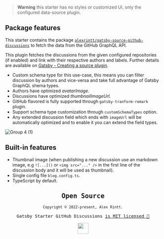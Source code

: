 > **Warning** this starter has no styles or customized UI, only the configured data-source plugin.

## Package features

This starter contains the package [`alexrintt/gatsby-source-github-discussions`](https://github.com/alexrintt/gatsby-source-github-discussions) to fetch the data from the GitHub GraphQL API.

This plugin fetches the discussions from the given configured repositories (if enabled) and link with their respective authors and labels. Further details are available on [Gatsby - Creating a source plugin](https://www.gatsbyjs.com/docs/how-to/plugins-and-themes/creating-a-source-plugin/).

- Custom schema type for this use-case, this means you can filter discussion by authors and vice-versa and take full advantage of Gatsby GraphQL shema types.
- Authors have optimized _avatarImage_.
- Discussions have optimized _thumbnailImageUrl_.
- GitHub flavored is fully supported through `gatsby-tranform-remark` plugin.
- Support schema type customization through `customSchemaTypes` option.
- Any extended discussion field which ends with `imageUrl` will be automatically optimized and to enable it you can extend the field types.

![Group 4 (1)](https://user-images.githubusercontent.com/51419598/194061391-b75a77c0-7344-4f05-b0b6-5eb589287f6c.png)

## Built-in features

- Thumbnail image (when publishing a new discussion use an markdown image, e.g `![...]()` or `<img src="..." />` in the first line of the discussion body and it will be used as thumbnail).
- Single config file `blog.config.ts`.
- TypeScript by default.

<samp>

<h2 align="center">
  Open Source
</h2>
<p align="center">
  <sub>Copyright © 2022-present, Alex Rintt.</sub>
</p>
<p align="center">Gatsby Starter GitHub Discussions <a href="https://github.com/alexrintt/gatsby-starter-github-discussions/blob/master/LICENSE">is MIT licensed 💖</a></p>
<p align="center">
  <img src="https://user-images.githubusercontent.com/51419598/194058464-f67c7fb5-9066-49b5-aa94-cf34830708ad.png" width="35" />
</p>

</samp>
